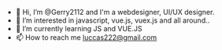 - 👋 Hi, I’m @Gerry2112 and I'm a webdesigner, UI/UX designer.
- 👀 I’m interested in javascript, vue.js, vuex.js and all around..
- 🌱 I’m currently learning JS and VUE.JS
- 📫 How to reach me luccas222@gmail.com

<!---
Gerry2112/Gerry2112 is a ✨ special ✨ repository because its `README.md` (this file) appears on your GitHub profile.
You can click the Preview link to take a look at your changes.
--->
